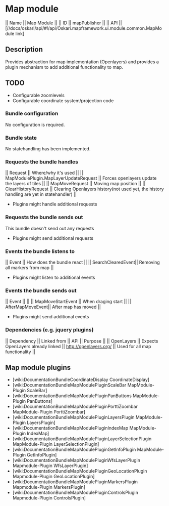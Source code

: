 # Map module

|| Name || Map Module ||
|| ID || mapPublisher || 
|| API || [//docs/oskari/api/#!/api/Oskari.mapframework.ui.module.common.MapModule link]

## Description
Provides abstraction for map implementation (Openlayers) and provides a plugin mechanism to add additional functionality to map.

## TODO

- Configurable zoomlevels
- Configurable coordinate system/projection code


### Bundle configuration

No configuration is required.

### Bundle state

No statehandling has been implemented.

### Requests the bundle handles

|| Request || Where/why it's used ||
|| MapModulePlugin.MapLayerUpdateRequest || Forces openlayers update the layers of tiles ||
|| MapMoveRequest || Moving map position ||
|| ClearHistoryRequest || Clearing Openlayers history(not used yet, the history handling are yet in statehandler) ||

* Plugins might handle additional requests

### Requests the bundle sends out

This bundle doesn't send out any requests

* Plugins might send additional requests

### Events the bundle listens to

|| Event || How does the bundle react ||
|| SearchClearedEvent|| Removing all markers from map ||

* Plugins might listen to additional events

### Events the bundle sends out

|| Event || ||
|| MapMoveStartEvent || When draging start ||
|| AfterMapMoveEvent|| After map has moved ||

* Plugins might send additional events

### Dependencies (e.g. jquery plugins)

|| Dependency || Linked from || API || Purpose ||
|| OpenLayers || Expects OpenLayers already linked || http://openlayers.org/ || Used for all map functionality ||


## Map module plugins

* [wiki:DocumentationBundleCoordinateDisplay CoordinateDisplay]
* [wiki:DocumentationBundleMapModulePluginScaleBar MapModule-Plugin ScaleBar]
* [wiki:DocumentationBundleMapModulePluginPanButtons MapModule-Plugin PanButtons]
* [wiki:DocumentationBundleMapModulePluginPorttiZoombar MapModule-Plugin PorttiZoombar]
* [wiki:DocumentationBundleMapModulePluginLayersPlugin MapModule-Plugin LayersPlugin]
* [wiki:DocumentationBundleMapModulePluginIndexMap MapModule-Plugin IndexMap]
* [wiki:DocumentationBundleMapModulePluginLayerSelectionPlugin MapModule-Plugin LayerSelectionPlugin]
* [wiki:DocumentationBundleMapModulePluginGetInfoPlugin MapModule-Plugin GetInfoPlugin]
* [wiki:DocumentationBundleMapModulePluginWfsLayerPlugin Mapmodule-Plugin WfsLayerPlugin]
* [wiki:DocumentationBundleMapModulePluginGeoLocationPlugin Mapmodule-Plugin GeoLocationPlugin]
* [wiki:DocumentationBundleMapModulePluginMarkersPlugin Mapmodule-Plugin MarkersPlugin]
* [wiki:DocumentationBundleMapModulePluginControlsPlugin Mapmodule-Plugin ControlsPlugin]

